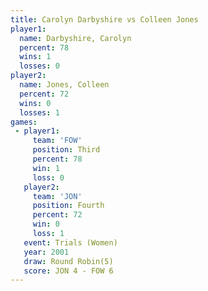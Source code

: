 ```yaml
---
title: Carolyn Darbyshire vs Colleen Jones
player1:                   
  name: Darbyshire, Carolyn
  percent: 78              
  wins: 1                  
  losses: 0                
player2:                   
  name: Jones, Colleen     
  percent: 72              
  wins: 0                  
  losses: 1                
games:
 - player1:         
     team: 'FOW'    
     position: Third
     percent: 78    
     win: 1         
     loss: 0        
   player2:          
     team: 'JON'     
     position: Fourth
     percent: 72     
     win: 0          
     loss: 1         
   event: Trials (Women)
   year: 2001           
   draw: Round Robin(5) 
   score: JON 4 - FOW 6 
---
```

